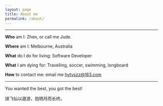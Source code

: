 ```yaml
---
layout: page
title: About me
permalink: /about/
---
```

----

**Who** am I: Zhen, or call me Jude.

**Where** am I: Melbourne, Australia

**What** do I do for living: Software Developer

**What** I am dying for: Travelling, soccer, swimming, longboard

**How** to contact me: email me <hytvszz@163.com>

----
You wanted the best, you got the best!

挟飞仙以遨游，抱明月而长终。

